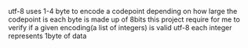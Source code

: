 utf-8 uses 1-4 byte to encode a codepoint
depending on how large the codepoint is
each byte is made up of 8bits
this project require for me to verify if a given encoding(a list of integers) is valid utf-8
each integer represents 1byte of data
